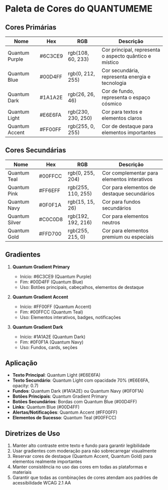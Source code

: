 # Paleta de Cores do QUANTUMEME

## Cores Primárias

| Nome | Hex | RGB | Descrição |
|------|-----|-----|-----------|
| Quantum Purple | #6C3CE9 | rgb(108, 60, 233) | Cor principal, representa o aspecto quântico e místico |
| Quantum Blue | #00D4FF | rgb(0, 212, 255) | Cor secundária, representa energia e tecnologia |
| Quantum Dark | #1A1A2E | rgb(26, 26, 46) | Cor de fundo, representa o espaço cósmico |
| Quantum Light | #E6E6FA | rgb(230, 230, 250) | Cor para textos e elementos claros |
| Quantum Accent | #FF00FF | rgb(255, 0, 255) | Cor de destaque para elementos importantes |

## Cores Secundárias

| Nome | Hex | RGB | Descrição |
|------|-----|-----|-----------|
| Quantum Teal | #00FFCC | rgb(0, 255, 204) | Cor complementar para elementos interativos |
| Quantum Pink | #FF6EFF | rgb(255, 110, 255) | Cor para elementos de destaque secundários |
| Quantum Navy | #0F0F1A | rgb(15, 15, 26) | Cor para fundos secundários |
| Quantum Silver | #C0C0D8 | rgb(192, 192, 216) | Cor para elementos neutros |
| Quantum Gold | #FFD700 | rgb(255, 215, 0) | Cor para elementos premium ou especiais |

## Gradientes

1. **Quantum Gradient Primary**
   - Início: #6C3CE9 (Quantum Purple)
   - Fim: #00D4FF (Quantum Blue)
   - Uso: Botões principais, cabeçalhos, elementos de destaque

2. **Quantum Gradient Accent**
   - Início: #FF00FF (Quantum Accent)
   - Fim: #00FFCC (Quantum Teal)
   - Uso: Elementos interativos, badges, notificações

3. **Quantum Gradient Dark**
   - Início: #1A1A2E (Quantum Dark)
   - Fim: #0F0F1A (Quantum Navy)
   - Uso: Fundos, cards, seções

## Aplicação

- **Texto Principal**: Quantum Light (#E6E6FA)
- **Texto Secundário**: Quantum Light com opacidade 70% (#E6E6FA, opacity: 0.7)
- **Fundos**: Quantum Dark (#1A1A2E) ou Quantum Navy (#0F0F1A)
- **Botões Principais**: Quantum Gradient Primary
- **Botões Secundários**: Bordas com Quantum Blue (#00D4FF)
- **Links**: Quantum Blue (#00D4FF)
- **Alertas/Notificações**: Quantum Accent (#FF00FF)
- **Elementos de Sucesso**: Quantum Teal (#00FFCC)

## Diretrizes de Uso

1. Manter alto contraste entre texto e fundo para garantir legibilidade
2. Usar gradientes com moderação para não sobrecarregar visualmente
3. Reservar cores de destaque (Quantum Accent, Quantum Gold) para elementos realmente importantes
4. Manter consistência no uso das cores em todas as plataformas e materiais
5. Garantir que todas as combinações de cores atendam aos padrões de acessibilidade WCAG 2.1 AA

